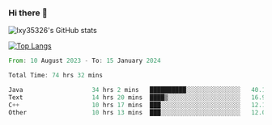 ### Hi there 👋

<!--
**lxy35326/lxy35326** is a ✨ _special_ ✨ repository because its `README.md` (this file) appears on your GitHub profile.

Here are some ideas to get you started:

- 🔭 I’m currently working on ...
- 🌱 I’m currently learning ...
- 👯 I’m looking to collaborate on ...
- 🤔 I’m looking for help with ...
- 💬 Ask me about ...
- 📫 How to reach me: ...
- 😄 Pronouns: ...
- ⚡ Fun fact: ...
-->

![lxy35326's GitHub stats](https://github-readme-stats.vercel.app/api?username=lxy35326&show_icons=true)

[![Top Langs](https://github-readme-stats.vercel.app/api/top-langs/?username=anuraghazra&layout=compact)](https://github.com/anuraghazra/github-readme-stats)

<!--START_SECTION:waka-->

```rust
From: 10 August 2023 - To: 15 January 2024

Total Time: 74 hrs 32 mins

Java                   34 hrs 2 mins   ██████████░░░░░░░░░░░░░░░   40.17 %
Text                   14 hrs 20 mins  ████▒░░░░░░░░░░░░░░░░░░░░   16.91 %
C++                    10 hrs 17 mins  ███░░░░░░░░░░░░░░░░░░░░░░   12.14 %
Other                  10 hrs 13 mins  ███░░░░░░░░░░░░░░░░░░░░░░   12.06 %
```

<!--END_SECTION:waka-->
